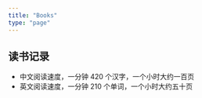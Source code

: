 ```yaml
---
title: "Books"
type: "page"
---
```


## 读书记录

- 中文阅读速度，一分钟 420 个汉字，一个小时大约一百页
- 英文阅读速度，一分钟 210 个单词，一个小时大约五十页